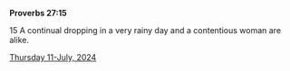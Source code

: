 **Proverbs 27:15**

15 A continual dropping in a very rainy day and a contentious woman are alike.

[Thursday 11-July, 2024](https://getbible.life/kjv/Proverbs/27/15)
